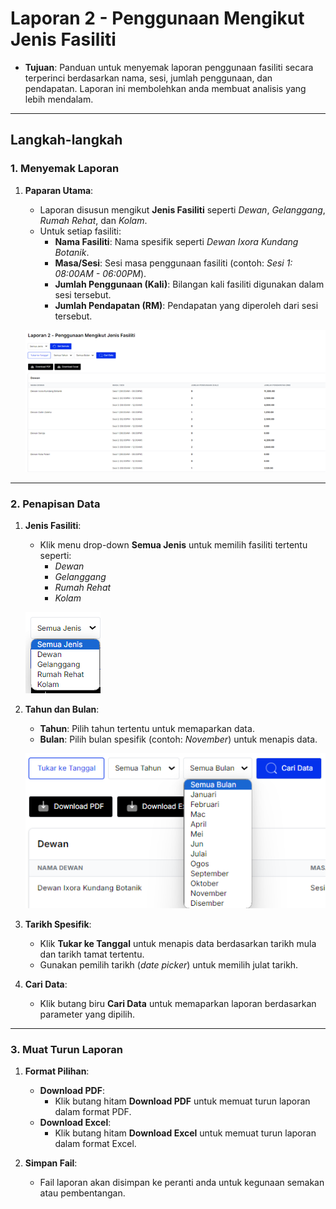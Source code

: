 # **Laporan 2 - Penggunaan Mengikut Jenis Fasiliti**

- **Tujuan**: Panduan untuk menyemak laporan penggunaan fasiliti secara terperinci berdasarkan nama, sesi, jumlah penggunaan, dan pendapatan. Laporan ini membolehkan anda membuat analisis yang lebih mendalam.

---

## **Langkah-langkah**

### **1. Menyemak Laporan**

1. **Paparan Utama**:
   - Laporan disusun mengikut **Jenis Fasiliti** seperti *Dewan*, *Gelanggang*, *Rumah Rehat*, dan *Kolam*.
   - Untuk setiap fasiliti:
     - **Nama Fasiliti**: Nama spesifik seperti *Dewan Ixora Kundang Botanik*.
     - **Masa/Sesi**: Sesi masa penggunaan fasiliti (contoh: *Sesi 1: 08:00AM - 06:00PM*).
     - **Jumlah Penggunaan (Kali)**: Bilangan kali fasiliti digunakan dalam sesi tersebut.
     - **Jumlah Pendapatan (RM)**: Pendapatan yang diperoleh dari sesi tersebut.

   ![Rujuk Gambar 1](../../images/admin/laporan2-penggunaan.png)

---

### **2. Penapisan Data**

1. **Jenis Fasiliti**:
   - Klik menu drop-down **Semua Jenis** untuk memilih fasiliti tertentu seperti:
     - *Dewan*
     - *Gelanggang*
     - *Rumah Rehat*
     - *Kolam*

   ![Rujuk Gambar 2](../../images/admin/penapis-jenis.png)

2. **Tahun dan Bulan**:
   - **Tahun**: Pilih tahun tertentu untuk memaparkan data.
   - **Bulan**: Pilih bulan spesifik (contoh: *November*) untuk menapis data.

   ![Rujuk Gambar 3](../../images/admin/penapis-bulan.png)

3. **Tarikh Spesifik**:
   - Klik **Tukar ke Tanggal** untuk menapis data berdasarkan tarikh mula dan tarikh tamat tertentu.
   - Gunakan pemilih tarikh (*date picker*) untuk memilih julat tarikh.

4. **Cari Data**:
   - Klik butang biru **Cari Data** untuk memaparkan laporan berdasarkan parameter yang dipilih.

---

### **3. Muat Turun Laporan**

1. **Format Pilihan**:
   - **Download PDF**:
     - Klik butang hitam **Download PDF** untuk memuat turun laporan dalam format PDF.
   - **Download Excel**:
     - Klik butang hitam **Download Excel** untuk memuat turun laporan dalam format Excel.

2. **Simpan Fail**:
   - Fail laporan akan disimpan ke peranti anda untuk kegunaan semakan atau pembentangan.
